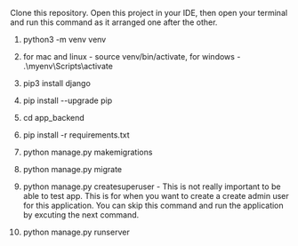Clone this repository.
Open this project in your IDE, then open your terminal and run this command as it arranged one after the other.

1. python3 -m venv venv
   
2. for mac and linux - source venv/bin/activate, for windows - .\myenv\Scripts\activate
   
3. pip3 install django
   
4. pip install --upgrade pip
   
5. cd app_backend
    
6.  pip install -r requirements.txt
    
7.  python manage.py makemigrations
    
8.  python manage.py migrate
    
9.  python manage.py createsuperuser - This is not really important to be able to test app. This is for when you want to create a create admin user for this application. You can skip this command and run the application by excuting the next command.
    
10. python manage.py runserver

